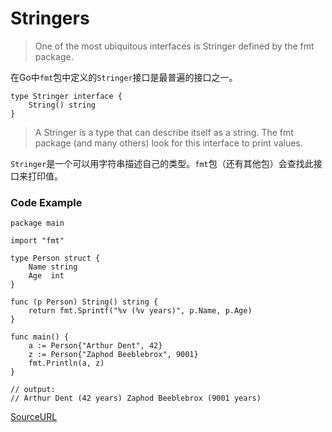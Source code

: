 # Stringers

> One of the most ubiquitous interfaces is Stringer defined by the fmt package.

在Go中`fmt`包中定义的`Stringer`接口是最普遍的接口之一。

```
type Stringer interface {
    String() string
}
```

> A Stringer is a type that can describe itself as a string. The fmt package (and many others) look for this interface to print values.

`Stringer`是一个可以用字符串描述自己的类型。`fmt`包（还有其他包）会查找此接口来打印值。

### Code Example

```
package main

import "fmt"

type Person struct {
	Name string
	Age  int
}

func (p Person) String() string {
	return fmt.Sprintf("%v (%v years)", p.Name, p.Age)
}

func main() {
	a := Person{"Arthur Dent", 42}
	z := Person{"Zaphod Beeblebrox", 9001}
	fmt.Println(a, z)
}

// output:
// Arthur Dent (42 years) Zaphod Beeblebrox (9001 years)
```

[SourceURL](https://tour.golang.org/methods/17)

